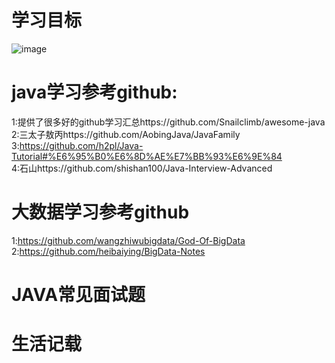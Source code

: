 # 学习目标  
![image](https://github.com/zhujianfeng0309/kafkaDemo/jpg/学习过程.jpg)  
# java学习参考github:  
1:提供了很多好的github学习汇总https://github.com/Snailclimb/awesome-java  
2:三太子敖丙https://github.com/AobingJava/JavaFamily  
3:https://github.com/h2pl/Java-Tutorial#%E6%95%B0%E6%8D%AE%E7%BB%93%E6%9E%84  
4:石山https://github.com/shishan100/Java-Interview-Advanced  
# 大数据学习参考github
1:https://github.com/wangzhiwubigdata/God-Of-BigData  
2:https://github.com/heibaiying/BigData-Notes  





# JAVA常见面试题


# 生活记载
